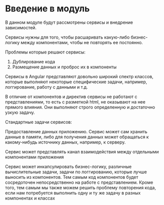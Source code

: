 # Введение в модуль

В данном модуле будут рассмотрены сервисы и внедрение зависимостей.

Сервисы нужны для того, чтобы расшаривать какую-либо бизнес-логику между компонентами, чтобы не повторять
ее постоянно.

Проблемы которые решают сервисы:

1. Дублирование кода
2. Размещение данных и проброс их в компоненты

Сервисы в Angular представляют довольно широкий спектр классов, которые выполняют некоторые специфические задачи, например, логгирование, работу с данными и т.д.

В отличие от компонентов и директив сервисы не работают с представлениями, то есть с разметкой html, не оказывают на нее прямого влияния. Они выполняют строго определенную и достаточно узкую задачу.

Стандартные задачи сервисов:

Предоставление данных приложению. Сервис может сам хранить данные в памяти, либо для получения данных может обращаться к какому-нибудь источнику данных, например, к серверу.

Сервис может представлять канал взаимодействия между отдельными компонентами приложения

Сервис может инкапсулировать бизнес-логику, различные вычислительные задачи, задачи по логгированию, 
которые лучше выносить из компонентов. Тем самым код компонентов будет сосредоточен непосредственно 
на работе с представлением. Кроме того, тем самым мы также можем решить проблему повторения кода, 
если нам потребуется выполнить одну и ту же задачу в разных компонентах и классах
